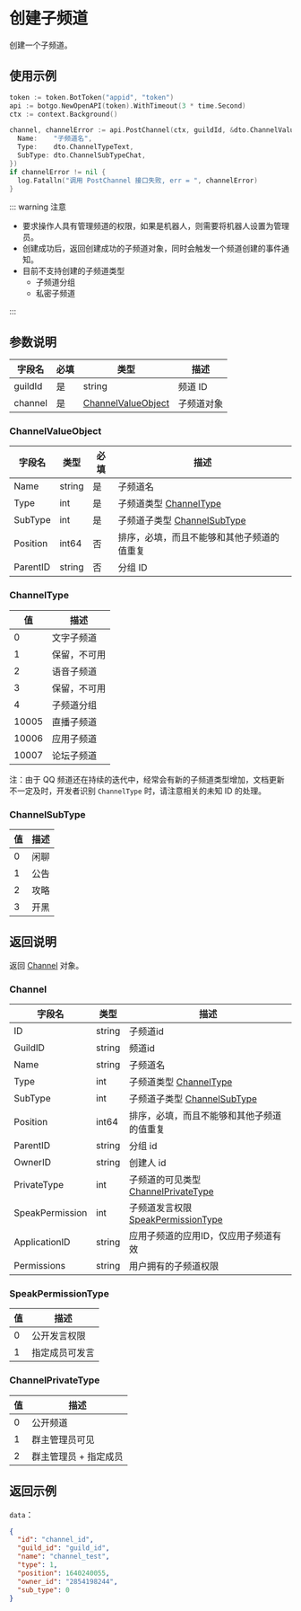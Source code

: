 # 创建子频道

创建一个子频道。
<Warnning />

## 使用示例

```go
token := token.BotToken("appid", "token")
api := botgo.NewOpenAPI(token).WithTimeout(3 * time.Second)
ctx := context.Background()

channel, channelError := api.PostChannel(ctx, guildId, &dto.ChannelValueObject{
  Name:    "子频道名",
  Type:    dto.ChannelTypeText,
  SubType: dto.ChannelSubTypeChat,
})
if channelError != nil {
  log.Fatalln("调用 PostChannel 接口失败, err = ", channelError)
}
```

::: warning 注意

- 要求操作人具有管理频道的权限，如果是机器人，则需要将机器人设置为管理员。
- 创建成功后，返回创建成功的子频道对象，同时会触发一个频道创建的事件通知。
- 目前不支持创建的子频道类型
  - 子频道分组
  - 私密子频道

:::

## 参数说明

| 字段名  | 必填 | 类型                | 描述       |
| ------- | ---- | ------------------- | ---------- |
| guildId | 是   | string              | 频道 ID    |
| channel | 是   | [ChannelValueObject](#ChannelValueObject) | 子频道对象 |

### ChannelValueObject

| 字段名    | 类型   | 必填 | 描述                                           |
| --------- | ------ | ---- | ---------------------------------------------- |
| Name      | string | 是   | 子频道名                                       |
| Type      | int | 是   | 子频道类型 [ChannelType](#channeltype)         |
| SubType  | int | 是   | 子频道子类型 [ChannelSubType](#channelsubtype) |
| Position  | int64 | 否   | 排序，必填，而且不能够和其他子频道的值重复     |
| ParentID | string | 否   | 分组 ID                                        |

### ChannelType

| 值    | 描述         |
| ----- | ------------ |
| 0     | 文字子频道   |
| 1     | 保留，不可用 |
| 2     | 语音子频道   |
| 3     | 保留，不可用 |
| 4     | 子频道分组   |
| 10005 | 直播子频道   |
| 10006 | 应用子频道   |
| 10007 | 论坛子频道   |

注：由于 QQ 频道还在持续的迭代中，经常会有新的子频道类型增加，文档更新不一定及时，开发者识别 `ChannelType` 时，请注意相关的未知 ID 的处理。

### ChannelSubType

| 值  | 描述 |
| --- | ---- |
| 0   | 闲聊 |
| 1   | 公告 |
| 2   | 攻略 |
| 3   | 开黑 |

## 返回说明

返回 [Channel](#Channel) 对象。

### Channel

| 字段名    | 类型   | 描述                                           |
| --------- | ------ | ---------------------------------------------- |
| ID        | string | 子频道id                                       |
| GuildID   | string | 频道id                                         |
| Name      | string | 子频道名                                       |
| Type      | int    | 子频道类型 [ChannelType](#channeltype)         |
| SubType   | int    | 子频道子类型 [ChannelSubType](#channelsubtype) |
| Position  | int64    | 排序，必填，而且不能够和其他子频道的值重复     |
| ParentID  | string | 分组 id                                        |
| OwnerID   | string | 创建人 id                                      |
| PrivateType| int   | 子频道的可见类型 [ChannelPrivateType](#ChannelPrivateType)   |
| SpeakPermission | int | 子频道发言权限 [SpeakPermissionType](#SpeakPermissionType)  |
| ApplicationID | string | 应用子频道的应用ID，仅应用子频道有效|
| Permissions | string | 用户拥有的子频道权限 |

### SpeakPermissionType

| 值  | 描述 |
| --- | ---- |
| 0   | 公开发言权限 |
| 1   | 指定成员可发言 |

### ChannelPrivateType

| 值  | 描述 |
| --- | ---- |
| 0   | 公开频道 |
| 1   | 群主管理员可见 |
| 2   | 群主管理员 + 指定成员 |

## 返回示例

`data`：

```json
{
  "id": "channel_id",
  "guild_id": "guild_id",
  "name": "channel_test",
  "type": 1,
  "position": 1640240055,
  "owner_id": "2854198244",
  "sub_type": 0
}
```
